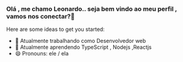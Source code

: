### Olá , me chamo Leonardo.. seja bem vindo ao meu perfil , vamos nos conectar?👋
 

Here are some ideas to get you started:

- 🔭 Atualmente trabalhando como Desenvolvedor web
- 🌱 Atualmente aprendendo TypeScript , Nodejs ,Reactjs
- 😄 Pronouns: ele / ela


